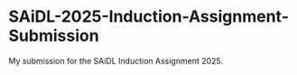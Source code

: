 # SAiDL-2025-Induction-Assignment-Submission
My submission for the SAiDL Induction Assignment 2025.
